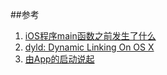 ##参考
1. [iOS程序main函数之前发生了什么](http://blog.sunnyxx.com/2014/08/30/objc-pre-main/)
2. [dyld: Dynamic Linking On OS X](https://www.mikeash.com/pyblog/friday-qa-2012-11-09-dyld-dynamic-linking-on-os-x.html)
3. [由App的启动说起](http://oncenote.com/2015/06/01/How-App-Launch/)